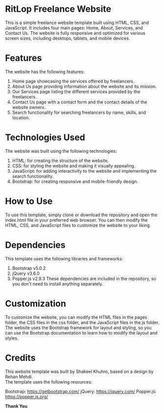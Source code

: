 # RitLop Freelance Website
This is a simple freelance website template built using HTML, CSS, and JavaScript. It includes four main pages: Home, About, Services, and Contact Us. The website is fully responsive and optimized for various screen sizes, including desktops, tablets, and mobile devices.

# Features
The website has the following features:

1. Home page showcasing the services offered by freelancers.
1. About Us page providing information about the website and its mission.
1. Our Services page listing the different services provided by the freelancers.
1. Contact Us page with a contact form and the contact details of the website owners.
1. Search functionality for searching freelancers by name, skills, and location.

# Technologies Used
The website was built using the following technologies:

1. HTML: for creating the structure of the website.
1. CSS: for styling the website and making it visually appealing.
1. JavaScript: for adding interactivity to the website and implementing the search functionality.
1. Bootstrap: for creating responsive and mobile-friendly design.

# How to Use
To use this template, simply clone or download the repository and open the index.html file in your preferred web browser. You can then modify the HTML, CSS, and JavaScript files to customize the website to your liking.

# Dependencies
This template uses the following libraries and frameworks:

1. Bootstrap v5.0.2
1. jQuery v3.6.0
1. Popper.js v2.9.3
These dependencies are included in the repository, so you don't need to install anything separately.

# Customization
To customize the website, you can modify the HTML files in the pages folder, the CSS files in the css folder, and the JavaScript files in the js folder.<br> The website uses the Bootstrap framework for layout and styling, so you can use the Bootstrap documentation to learn how to modify the layout and styles.

# Credits
This website template was built by Shakeel Khuhro, based on a design by Rehan Mehdi.<br> The template uses the following resources:

Bootstrap: https://getbootstrap.com/
jQuery: https://jquery.com/
Popper.js: https://popper.js.org/

**Thank You**